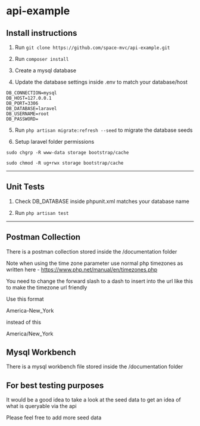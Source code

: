 # api-example

## Install instructions

1) Run ```git clone https://github.com/space-mvc/api-example.git```

2) Run ```composer install```

3) Create a mysql database

4) Update the database settings inside .env to match your database/host

```
DB_CONNECTION=mysql
DB_HOST=127.0.0.1
DB_PORT=3306
DB_DATABASE=laravel
DB_USERNAME=root
DB_PASSWORD=
```

5. Run ```php artisan migrate:refresh --seed``` to migrate the database seeds

6. Setup laravel folder permissions

```sudo chgrp -R www-data storage bootstrap/cache```

```sudo chmod -R ug+rwx storage bootstrap/cache```

--------------------------------------

## Unit Tests

1. Check DB_DATABASE inside phpunit.xml matches your database name

2. Run ```php artisan test```

--------------------------------------

## Postman Collection

There is a postman collection stored inside the /documentation folder

Note when using the time zone parameter use normal php timezones 
as written here - https://www.php.net/manual/en/timezones.php 


You need to change the forward slash to a dash to insert into the url like this
to make the timezone url friendly

Use this format

America-New_York

instead of this

America/New_York


## Mysql Workbench

There is a mysql workbench file stored inside the /documentation folder

## For best testing purposes

It would be a good idea to take a look at the seed data to get an idea of what is queryable via the api

Please feel free to add more seed data
